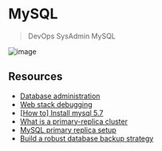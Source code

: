 # MySQL
> DevOps
> SysAdmin
> MySQL

![image](https://github.com/RichardMiruka/alx-system_engineering-devops/assets/105627752/99989a88-6c7d-4d35-8931-af5c2f2aab09)

## Resources

* [Database administration](https://intranet.alxswe.com/concepts/49)
* [Web stack debugging](https://intranet.alxswe.com/concepts/68)
* [[How to] Install mysql 5.7](https://intranet.alxswe.com/concepts/100002)
* [What is a primary-replica cluster](https://intranet.alxswe.com/rltoken/eojqG9FZbA6QVWN5P9cLzA)
* [MySQL primary replica setup](https://intranet.alxswe.com/rltoken/z2KVk2UKLMc0RvHMdJmYLg)
* [Build a robust database backup strategy](https://intranet.alxswe.com/rltoken/BharnxaLb-BDDYFywzME2Q)
